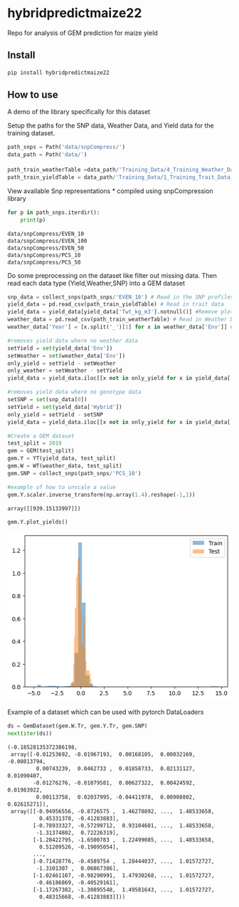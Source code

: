 hybridpredictmaize22
================

<!-- WARNING: THIS FILE WAS AUTOGENERATED! DO NOT EDIT! -->

Repo for analysis of GEM prediction for maize yield

## Install

``` sh
pip install hybridpredictmaize22
```

## How to use

A demo of the library specifically for this dataset

Setup the paths for the SNP data, Weather Data, and Yield data for the
training dataset.

``` python
path_snps = Path('data/snpCompress/')
data_path = Path('data/')

path_train_weatherTable =data_path/'Training_Data/4_Training_Weather_Data_2014_2021.csv'
path_train_yieldTable = data_path/'Training_Data/1_Training_Trait_Data_2014_2021.csv'
```

View available Snp representations \* compiled using snpCompression
library

``` python
for p in path_snps.iterdir():
    print(p)
```

    data/snpCompress/EVEN_10
    data/snpCompress/EVEN_100
    data/snpCompress/EVEN_50
    data/snpCompress/PCS_10
    data/snpCompress/PCS_50

Do some preprocessing on the dataset like filter out missing data. Then
read each data type (Yield,Weather,SNP) into a GEM dataset

``` python
snp_data = collect_snps(path_snps/'EVEN_10') # Read in the SNP profiles
yield_data = pd.read_csv(path_train_yieldTable) # Read in trait data 
yield_data = yield_data[yield_data['Twt_kg_m3'].notnull()] #Remove plots w/ missing yields
weather_data = pd.read_csv(path_train_weatherTable) # Read in Weather Data
weather_data['Year'] = [x.split('_')[1] for x in weather_data['Env']] #Store Year in a new column
```

``` python
#removes yield data where no weather data
setYield = set(yield_data['Env'])
setWeather = set(weather_data['Env'])
only_yield = setYield - setWeather
only_weather = setWeather - setYield
yield_data = yield_data.iloc[[x not in only_yield for x in yield_data['Env']],:]
```

``` python
#removes yield data where no genotype data
setSNP = set(snp_data[0])
setYield = set(yield_data['Hybrid'])
only_yield = setYield - setSNP
yield_data = yield_data.iloc[[x not in only_yield for x in yield_data['Hybrid']],:]
```

``` python
#Create a GEM dataset
test_split = 2019
gem = GEM(test_split)
gem.Y = YT(yield_data, test_split)
gem.W = WT(weather_data, test_split)
gem.SNP = collect_snps(path_snps/'PCS_10')
```

``` python
#example of how to unscale a value
gem.Y.scaler.inverse_transform(np.array(1.4).reshape(-1,1))
```

    array([[939.15133997]])

``` python
gem.Y.plot_yields()
```

![](index_files/figure-commonmark/cell-9-output-1.png)

Example of a dataset which can be used with pytorch DataLoaders

``` python
ds = GemDataset(gem.W.Tr, gem.Y.Tr, gem.SNP)
next(iter(ds))
```

    (-0.18528135372386198,
     array([-0.01253692, -0.01967193,  0.00168105,  0.00032169, -0.00813794,
             0.00743239,  0.0462733 ,  0.01858733,  0.02131127,  0.01090407,
            -0.01276276, -0.01079581,  0.00627322,  0.00424592,  0.01983922,
             0.00113758,  0.02037995, -0.04411978,  0.00908802,  0.02615271]),
     array([[-0.94956556, -0.8726575 ,  1.46278892, ...,  1.48533658,
              0.45331378, -0.41283883],
            [-0.78933327, -0.57299712,  0.93104601, ...,  1.48533658,
             -1.31374802,  0.72226319],
            [-1.28422795, -1.6500783 ,  1.22499085, ...,  1.48533658,
              0.51209526, -0.19095054],
            ...,
            [-0.71428776, -0.4589754 ,  1.28444037, ...,  1.01572727,
             -1.3101307 ,  0.06867386],
            [-1.02461107, -0.98290991,  1.47930268, ...,  1.01572727,
             -0.46186869, -0.40529161],
            [-1.17267382, -1.30895548,  1.49581643, ...,  1.01572727,
              0.48315668, -0.41283883]]))
